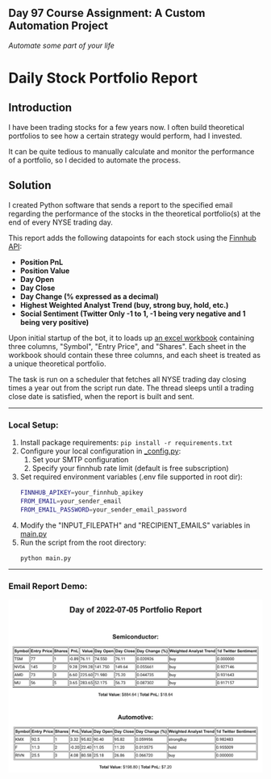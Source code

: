 ## Day 97 Course Assignment: A Custom Automation Project

_Automate some part of your life_

# Daily Stock Portfolio Report

## Introduction

I have been trading stocks for a few years now. I often build theoretical portfolios to see how a certain strategy would perform, had I invested. 

It can be quite tedious to manually calculate and monitor the performance of a portfolio, so I decided to automate the process.

## Solution

I created Python software that sends a report to the specified email regarding the performance of the stocks in the theoretical portfolio(s) at the end of every NYSE trading day.

This report adds the following datapoints for each stock using the [Finnhub API](https://finnhub.io/):
- **Position PnL**
- **Position Value**
- **Day Open**
- **Day Close**
- **Day Change (% expressed as a decimal)**
- **Highest Weighted Analyst Trend (buy, strong buy, hold, etc.)**
- **Social Sentiment (Twitter Only -1 to 1, -1 being very negative and 1 being very positive)**

Upon initial startup of the bot, it to loads up [an excel workbook](./data/) containing three columns, "Symbol", "Entry Price", and "Shares". Each sheet in the workbook should contain these three columns, and each sheet is treated as a unique theoretical portfolio.

The task is run on a scheduler that fetches all NYSE trading day closing times a year out from the script run date.
The thread sleeps until a trading close date is satisfied, when the report is built and sent.
___
### Local Setup:
1. Install package requirements: `pip install -r requirements.txt`
2. Configure your local configuration in [_config.py](portfolio_report/_config.py):
   1. Set your SMTP configuration
   2. Specify your finnhub rate limit (default is free subscription)
3. Set required environment variables (.env file supported in root dir):
   ```bash
   FINNHUB_APIKEY=your_finnhub_apikey
   FROM_EMAIL=your_sender_email
   FROM_EMAIL_PASSWORD=your_sender_email_password
   ```
4. Modify the "INPUT_FILEPATH" and "RECIPIENT_EMAILS" variables in [main.py](main.py)
5. Run the script from the root directory:
   ```bash
   python main.py
   ```
___
### Email Report Demo:
![report_email_demo](img/demo.png)
